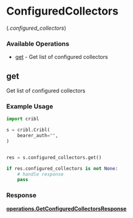 # ConfiguredCollectors
(*.configured_collectors*)

### Available Operations

* [get](#get) - Get list of configured collectors

## get

Get list of configured collectors

### Example Usage

```python
import cribl

s = cribl.Cribl(
    bearer_auth="",
)


res = s.configured_collectors.get()

if res.configured_collectors is not None:
    # handle response
    pass
```


### Response

**[operations.GetConfiguredCollectorsResponse](../../models/operations/getconfiguredcollectorsresponse.md)**

